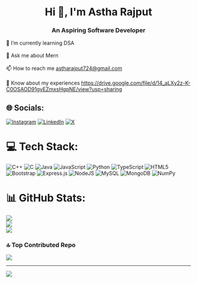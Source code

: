 <h1 align="center">Hi 👋, I'm Astha Rajput</h1>
<h3 align="center">An Aspiring Software Developer</h3>

🌱 I’m currently learning DSA<br><br>💬 Ask me about Mern<br><br>📫 How to reach me astharajput724@gmail.com<br><br>📄 Know about my experiences https://drive.google.com/file/d/14_aLXy2z-K-C0OSAOD91gyEZmxsHgpNE/view?usp=sharing


## 🌐 Socials:
[![Instagram](https://img.shields.io/badge/Instagram-%23E4405F.svg?logo=Instagram&logoColor=white)](https://instagram.com/astha_r_07) [![LinkedIn](https://img.shields.io/badge/LinkedIn-%230077B5.svg?logo=linkedin&logoColor=white)](https://linkedin.com/in/astha-rajput-18919a249) [![X](https://img.shields.io/badge/X-black.svg?logo=X&logoColor=white)](https://x.com/astha5306) 

# 💻 Tech Stack:
![C++](https://img.shields.io/badge/c++-%2300599C.svg?style=plastic&logo=c%2B%2B&logoColor=white) ![C](https://img.shields.io/badge/c-%2300599C.svg?style=plastic&logo=c&logoColor=white) ![Java](https://img.shields.io/badge/java-%23ED8B00.svg?style=plastic&logo=openjdk&logoColor=white) ![JavaScript](https://img.shields.io/badge/javascript-%23323330.svg?style=plastic&logo=javascript&logoColor=%23F7DF1E) ![Python](https://img.shields.io/badge/python-3670A0?style=plastic&logo=python&logoColor=ffdd54) ![TypeScript](https://img.shields.io/badge/typescript-%23007ACC.svg?style=plastic&logo=typescript&logoColor=white) ![HTML5](https://img.shields.io/badge/html5-%23E34F26.svg?style=plastic&logo=html5&logoColor=white) ![Bootstrap](https://img.shields.io/badge/bootstrap-%238511FA.svg?style=plastic&logo=bootstrap&logoColor=white) ![Express.js](https://img.shields.io/badge/express.js-%23404d59.svg?style=plastic&logo=express&logoColor=%2361DAFB) ![NodeJS](https://img.shields.io/badge/node.js-6DA55F?style=plastic&logo=node.js&logoColor=white) ![MySQL](https://img.shields.io/badge/mysql-4479A1.svg?style=plastic&logo=mysql&logoColor=white) ![MongoDB](https://img.shields.io/badge/MongoDB-%234ea94b.svg?style=plastic&logo=mongodb&logoColor=white) ![NumPy](https://img.shields.io/badge/numpy-%23013243.svg?style=plastic&logo=numpy&logoColor=white)
# 📊 GitHub Stats:
![](https://github-readme-stats.vercel.app/api?username=7-astha-rajput&theme=dark&hide_border=false&include_all_commits=true&count_private=true)<br/>
![](https://github-readme-streak-stats.herokuapp.com/?user=7-astha-rajput&theme=dark&hide_border=false)<br/>
![](https://github-readme-stats.vercel.app/api/top-langs/?username=7-astha-rajput&theme=dark&hide_border=false&include_all_commits=true&count_private=true&layout=compact)

### 🔝 Top Contributed Repo
![](https://github-contributor-stats.vercel.app/api?username=7-astha-rajput&limit=5&theme=dark&combine_all_yearly_contributions=true)

---
[![](https://visitcount.itsvg.in/api?id=7-astha-rajput&icon=0&color=0)](https://visitcount.itsvg.in)

<!-- Proudly created with GPRM ( https://gprm.itsvg.in ) -->
